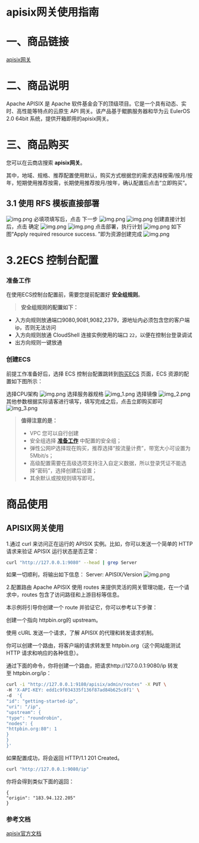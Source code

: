 # apisix网关使用指南

# 一、商品链接

[apisix网关](https://marketplace.huaweicloud.com/contents/ab5930b5-64ce-4bfd-88bc-325f38b18fcc#productid=OFFI113658900)

# 二、商品说明

Apache APISIX 是 Apache 软件基金会下的顶级项目。它是一个具有动态、实时、高性能等特点的云原生 API 网关。该产品基于鲲鹏服务器和华为云 EulerOS 2.0 64bit 系统，提供开箱即用的apisix网关。

# 三、商品购买
您可以在云商店搜索 **apisix网关**。

其中，地域、规格、推荐配置使用默认，购买方式根据您的需求选择按需/按月/按年，短期使用推荐按需，长期使用推荐按月/按年，确认配置后点击“立即购买”。


## 3.1 使用 RFS 模板直接部署
![img.png](images/img1.png)
必填项填写后，点击 下一步
![img.png](images/img2.png)
![img.png](images/img3.png)
创建直接计划后，点击 确定
![img.png](images/img4.png)
![img.png](images/img5.png)
点击部署，执行计划
![img.png](images/img6.png)
如下图“Apply required resource success. ”即为资源创建完成
![img.png](images/img7.png)
# 3.2ECS 控制台配置

### 准备工作

在使用ECS控制台配置前，需要您提前配置好 **安全组规则**。

> **安全组规则的配置如下：**
- 入方向规则放通端口9080,9081,9082,2379，源地址内必须包含您的客户端ip，否则无法访问
- 入方向规则放通 CloudShell 连接实例使用的端口 `22`，以便在控制台登录调试
- 出方向规则一键放通

### 创建ECS

前提工作准备好后，选择 ECS 控制台配置跳转到[购买ECS](https://support.huaweicloud.com/qs-ecs/ecs_01_0103.html) 页面，ECS 资源的配置如下图所示：

选择CPU架构
![img.png](images/img8.png)
选择服务器规格
![img_1.png](images/img_1.png)
选择镜像
![img_2.png](images/img_2.png)
其他参数根据实际请客进行填写，填写完成之后，点击立即购买即可
![img_3.png](images/img_3.png)


> **值得注意的是：**
> - VPC 您可以自行创建
> - 安全组选择 [**准备工作**](#准备工作) 中配置的安全组；
> - 弹性公网IP选择现在购买，推荐选择“按流量计费”，带宽大小可设置为5Mbit/s；
> - 高级配置需要在高级选项支持注入自定义数据，所以登录凭证不能选择“密码”，选择创建后设置；
> - 其余默认或按规则填写即可。

# 商品使用

## APISIX网关使用

1.通过 curl 来访问正在运行的 APISIX 实例。比如，你可以发送一个简单的 HTTP 请求来验证 APISIX 运行状态是否正常：
```bash
curl "http://127.0.0.1:9080" --head | grep Server
```
如果一切顺利，将输出如下信息：
Server: APISIX/Version
![img.png](images/img_4.png)

2.配置路由
Apache APISIX 使用 routes 来提供灵活的网关管理功能，在一个请求中，routes 包含了访问路径和上游目标等信息。

本示例将引导你创建一个 route 并验证它，你可以参考以下步骤：

创建一个指向 httpbin.org的 upstream。

使用 cURL 发送一个请求，了解 APISIX 的代理和转发请求机制。

你可以创建一个路由，将客户端的请求转发至 httpbin.org（这个网站能测试 HTTP 请求和响应的各种信息）。

通过下面的命令，你将创建一个路由，把请求http://127.0.0.1:9080/ip 转发至 httpbin.org/ip：
```bash
curl -i "http://127.0.0.1:9180/apisix/admin/routes" -X PUT \
-H 'X-API-KEY: edd1c9f034335f136f87ad84b625c8f1' \
-d  '{
"id": "getting-started-ip",
"uri": "/ip",
"upstream": {
"type": "roundrobin",
"nodes": {
"httpbin.org:80": 1
}
}
}'
```

如果配置成功，将会返回 HTTP/1.1 201 Created。
```bash
curl "http://127.0.0.1:9080/ip"
```

你将会得到类似下面的返回：
```text
{
"origin": "183.94.122.205"
}
```



### 参考文档
[apisix官方文档](https://apisix.apache.org/zh/docs/apisix/getting-started/README/)
